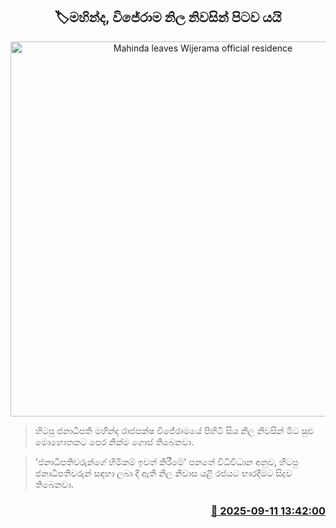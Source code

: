 <p align='center'><b><h2 align='center' title='Mahinda leaves Wijerama official residence'>🏷මහින්ද, විජේරාම නිල නිවසින් පිටව යයි</h2></b></p>
<p align='center'><img src='https://helakuru.sgp1.cdn.digitaloceanspaces.com/esana/images/lib/mahinda-jopa.jpg' width='600' alt='Mahinda leaves Wijerama official residence'></p>

> හිටපු ජනාධිපති මහින්ද රාජපක්ෂ විජේරාමයේ පිහිටි සිය නිල නිවසින් මීට සුළු මොහොතකට පෙර නික්ම ගොස් තිබෙනවා.

> 'ජනාධිපතිවරුන්ගේ හිමිකම් ඉවත් කිරීමේ' පනතේ විධිවිධාන අනුව, හිටපු ජනාධිපතිවරුන් සඳහා ලබා දී ඇති නිල නිවාස යළි රජයට භාරදීමට සිදුව තිබෙනවා.



<h3 align='right'><a href='https://www.helakuru.lk/esana/p/113534/'>📅 2025-09-11 13:42:00</a></h3>
